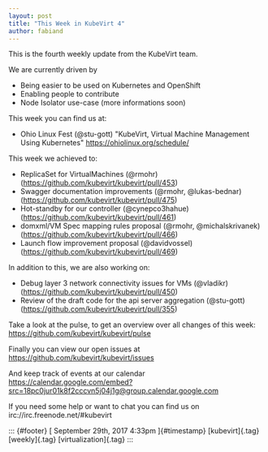```yaml
---
layout: post
title: "This Week in KubeVirt 4"
author: fabiand
---
```




This is the fourth weekly update from the KubeVirt team.

We are currently driven by

-   Being easier to be used on Kubernetes and OpenShift
-   Enabling people to contribute
-   Node Isolator use-case (more informations soon)

This week you can find us at:

-   Ohio Linux Fest (\@stu-gott) "KubeVirt, Virtual Machine Management
    Using Kubernetes" <https://ohiolinux.org/schedule/>

This week we achieved to:

-   ReplicaSet for VirtualMachines (\@rmohr)
    (<https://github.com/kubevirt/kubevirt/pull/453>)
-   Swagger documentation improvements (\@rmohr, \@lukas-bednar)
    (<https://github.com/kubevirt/kubevirt/pull/475>)
-   Hot-standby for our controller (\@cynepco3hahue)
    (<https://github.com/kubevirt/kubevirt/pull/461>)
-   domxml/VM Spec mapping rules proposal (\@rmohr, \@michalskrivanek)
    (<https://github.com/kubevirt/kubevirt/pull/466>)
-   Launch flow improvement proposal (\@davidvossel)
    (<https://github.com/kubevirt/kubevirt/pull/469>)

In addition to this, we are also working on:

-   Debug layer 3 network connectivity issues for VMs (\@vladikr)
    (<https://github.com/kubevirt/kubevirt/pull/450>)
-   Review of the draft code for the api server aggregation (\@stu-gott)
    (<https://github.com/kubevirt/kubevirt/pull/355>)

Take a look at the pulse, to get an overview over all changes of this
week: <https://github.com/kubevirt/kubevirt/pulse>

Finally you can view our open issues at
<https://github.com/kubevirt/kubevirt/issues>

And keep track of events at our calendar
<https://calendar.google.com/embed?src=18pc0jur01k8f2cccvn5j04j1g@group.calendar.google.com>

If you need some help or want to chat you can find us on
irc://irc.freenode.net/\#kubevirt

::: {#footer}
[ September 29th, 2017 4:33pm ]{#timestamp} [kubevirt]{.tag}
[weekly]{.tag} [virtualization]{.tag}
:::
